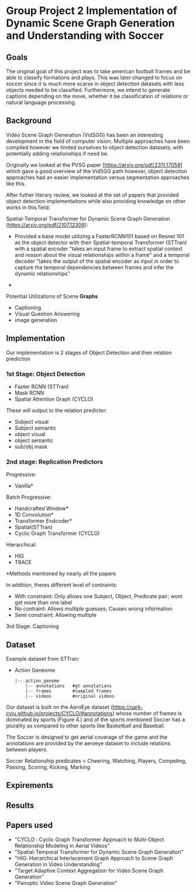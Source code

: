 
# Group Project 2 Implementation of Dynamic Scene Graph Generation and Understanding with Soccer

## Goals
The original goal of this project was to take american football frames and be able to classify formations and plays. This was later changed to focus on soccer since it is much more scarse in object detection datasets with less objects needed to be classified. Furthermore, we intend to generate captions depending on the move, whether it be classification of relations or natural language processing.

## Background

Video Scene Graph Generation (VidSGG) has been an interesting development in the field of computer vision. Multiple approaches have been compiled however we limited ourselves to object detection datasets, with potentially adding relationships if need be.

Originally we looked at the PVSG paper [https://arxiv.org/pdf/2311.17058] which gave a good overview of the VidSGG path however, object detection approaches had an easier implementation versus segmentation approaches like this.

After futher literary review, we looked at the set of papers that provided object detection implementaitons while also providing knowledge on other works in this field:

Spatial-Temporal Transformer for Dynamic Scene Graph Generation (https://arxiv.org/pdf/2107.12309):

- Provided a base model utilizing a FasterRCNN101 based on Resnet 101 as the object detector with their Spatial-temporal Transformer (STTran) with a spatial encoder "takes an input frame to extract spatial context and reason about the visual relationships within a frame" and a temporal decoder "takes the output of the spatial encoder as input in order to capture the temporal dependencies between frames and infer the dynamic relationships"

-

Potential Utilizations of Scene **Graphs**
- Captioning
- Visual Question Answering
- image generation

## Implementation
Our implementation is 2 stages of Object Detection and then relation prediction


### 1st Stage: Object Detection

- Faster RCNN (STTran)
- Mask RCNN
- Spatial Attention Graph (CYCLO)

These will output to the relation predictor:
- Subject visual
- Subject semantic
- object visual
- object semantic
- sub/obj mask


### 2nd stage: Replication Predictors

Progressive:
- Vanilla*

Batch Progressive:
- Handcrafted Window*
- 1D Convolution*
- Transformer Endcoder*
- Spatial(STTran)
- Cyclic Graph Transformer (CYCLO)

Hierarchical:
- HIG
- TRACE

*Methods mentioned by nearly all the papers

In addition, theres different level of contraints:
- With constraint: Only allows one Subject, Object, Predicate pair; wont get more than one label 
- No contraint: Allows multiple guesses; Causes wrong information
- Semi constraint: Allowing multiple 

3rd Stage: Captioning



## Dataset
Example dataset from STTran:

- Action Geneome

  ```
  |-- action_genome
      |-- annotations   #gt annotations
      |-- frames        #sampled frames
      |-- videos        #original videos
  ```

Our dataset is built on the AeroEye dataset (https://uark-cviu.github.io/projects/CYCLO/#annotations) whose number of frames is dominated by sports (Figure 4.) and of the sports mentioned Soccer has a plurality as compared to other sports like Basketball and Baseball.

The Soccer is designed to get aerial coverage of the game and the annotations are provided by the aeroeye dataset to include relations between players.

Soccer Relationship predicates = Cheering, Watching, Players, Competing, Passing, Scoring, Kicking, Marking

## Expirements

## Results

## Papers used


- "CYCLO : Cyclic Graph Transformer Approach to Multi-Object Relationship Modeling in Aerial Videos"
- "Spatial-Temporal Transformer for Dynamic Scene Graph Generation"
- "HIG: Hierarchical Interlacement Graph Approach to Scene Graph Generation in Video Understanding"
- "Target Adaptive Context Aggregation for Video Scene Graph Generation"
- "Panoptic Video Scene Graph Generation"
